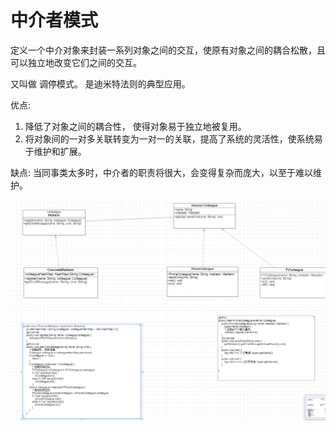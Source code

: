# 中介者模式

定义一个中介对象来封装一系列对象之间的交互，使原有对象之间的耦合松散，且可以独立地改变它们之间的交互。

又叫做 调停模式。   是迪米特法则的典型应用。

优点:
1. 降低了对象之间的耦合性， 使得对象易于独立地被复用。
2. 将对象间的一对多关联转变为一对一的关联，提高了系统的灵活性，使系统易于维护和扩展。

缺点:
当同事类太多时，中介者的职责将很大，会变得复杂而庞大，以至于难以维护。


![img.png](img.png)